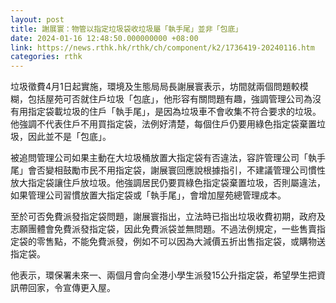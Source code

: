 ```yaml
---
layout: post
title: 謝展寰：物管以指定垃圾袋收垃圾屬「執手尾」並非「包底」
date: 2024-01-16 12:48:50.000000000 +08:00
link: https://news.rthk.hk/rthk/ch/component/k2/1736419-20240116.htm
categories: rthk
---
```


垃圾徵費4月1日起實施，環境及生態局局長謝展寰表示，坊間就兩個問題較模糊，包括屋苑可否就住戶垃圾「包底」，他形容有關問題有趣，強調管理公司為沒有用指定袋載垃圾的住戶「執手尾」，是因為垃圾車不會收集不符合要求的垃圾。他強調不代表住戶不用買指定袋，法例好清楚，每個住戶仍要用綠色指定袋棄置垃圾，因此並不是「包底」。

被追問管理公司如果主動在大垃圾桶放置大指定袋有否違法，容許管理公司「執手尾」會否變相鼓勵市民不用指定袋，謝展寰回應說根據指引，不建議管理公司慣性放大指定袋讓住戶放垃圾。他強調居民仍要買綠色指定袋棄置垃圾，否則屬違法，如果管理公司習慣放置大指定袋或「執手尾」，會增加屋苑總管理成本。

至於可否免費派發指定袋問題，謝展寰指出，立法時已指出垃圾收費初期，政府及志願團體會免費派發指定袋，因此免費派袋並無問題。不過法例規定，一些售賣指定袋的零售點，不能免費派發，例如不可以因為大減價五折出售指定袋，或購物送指定袋。

他表示，環保署未來一、兩個月會向全港小學生派發15公升指定袋，希望學生把資訊帶回家，令宣傳更入屋。
